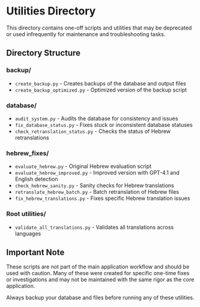 # Utilities Directory

This directory contains one-off scripts and utilities that may be deprecated or used infrequently for maintenance and troubleshooting tasks.

## Directory Structure

### backup/
- `create_backup.py` - Creates backups of the database and output files
- `create_backup_optimized.py` - Optimized version of the backup script

### database/
- `audit_system.py` - Audits the database for consistency and issues
- `fix_database_status.py` - Fixes stuck or inconsistent database statuses
- `check_retranslation_status.py` - Checks the status of Hebrew retranslations

### hebrew_fixes/
- `evaluate_hebrew.py` - Original Hebrew evaluation script
- `evaluate_hebrew_improved.py` - Improved version with GPT-4.1 and English detection
- `check_hebrew_sanity.py` - Sanity checks for Hebrew translations
- `retranslate_hebrew_batch.py` - Batch retranslation of Hebrew files
- `fix_hebrew_translations.py` - Fixes specific Hebrew translation issues

### Root utilities/
- `validate_all_translations.py` - Validates all translations across languages

## Important Note

These scripts are not part of the main application workflow and should be used with caution. Many of these were created for specific one-time fixes or investigations and may not be maintained with the same rigor as the core application.

Always backup your database and files before running any of these utilities.